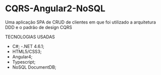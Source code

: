 # CQRS-Angular2-NoSQL

Uma aplicação SPA de CRUD de clientes em que foi utilizado a arquitetura DDD e o padrão de design CQRS 

TECNOLOGIAS USADAS
- C#;
-.NET 4.6.1;
- HTML5/CSS3;
- Angular4;
- Typescript;
- NoSQL DocumentDB;
